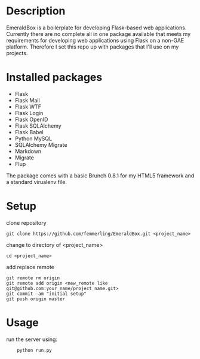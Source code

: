 # Description

EmeraldBox is a boilerplate for developing Flask-based web applications.
Currently there are no complete all in one package available that meets my requirements for  developing web applications using Flask on a non-GAE platform.
Therefore I set this repo up with packages that I'll use on my projects.

# Installed packages

* Flask
* Flask Mail
* Flask WTF
* Flask Login
* Flask OpenID
* Flask SQLAlchemy
* Flask Babel
* Python MySQL
* SQLAlchemy Migrate
* Markdown
* Migrate
* Flup

The package comes with a basic Brunch 0.8.1 for my HTML5 framework and a standard virualenv file.

# Setup

clone repository

    git clone https://github.com/femmerling/EmeraldBox.git <project_name>

change to directory of <project_name>

    cd <project_name>

add replace remote

    git remote rm origin
    git remote add origin <new_remote like git@github.com:your_name/project_name.git>
    git commit -am "initial setup"
    git push origin master

# Usage

run the server using:
		
		python run.py